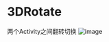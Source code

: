 # 3DRotate
两个Activity之间翻转切换
![image](https://github.com/wangl271464434/3DRotate/screem/first.png)   
